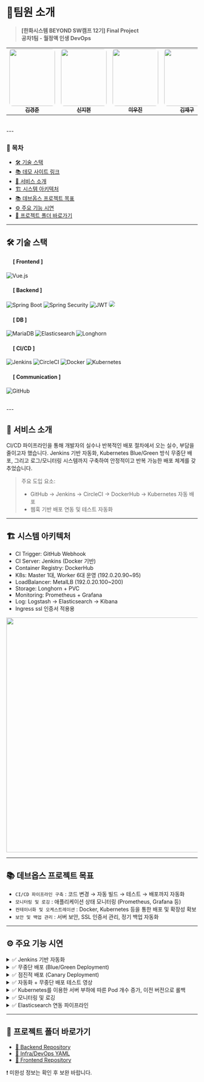 # 🎁팀원 소개
> **[한화시스템 BEYOND SW캠프 12기] Final Project**  
> **공차1팀 - 월정액 인생 DevOps**

<table align="center">
  <tr>
    <td align="center">
      <a href="https://github.com/celarim">
        <img src="https://mblogthumb-phinf.pstatic.net/MjAxNzA0MTNfMTQ2/MDAxNDkyMDg4OTU0NzU2.X-Ise8QGLx6BeA7f6y1lStSFaxdMRMNieJK_sB2sdokg.ll6BBI3GcX8hmiVP10LOy9b2rAZ2hHKnZFncXmzexsgg.JPEG.swhyun98/downloadfile.jpg?type=w420"
             width="120" height="150" style="object-fit: cover; border-radius: 8px;" />
        <br /><sub><b>김경준</b></sub>
      </a>
    </td>
    <td align="center">
      <a href="https://github.com/Shin-JiHyun">
        <img src="https://i.namu.wiki/i/8wUNYOFiU0KQem2XbLBTkTmgGg4knQ1_xAxhTh2Yl6E0OUbwJKCNXuO32wS48LTPfXT1U3hzEmclYUhu0kOg3GBu7VFfhN-larrInwpPz2Bc6OIplUQSvQy2sMz4gMUmPxcxCsZZ_XFaOLpXsp363Q.webp"
             width="120" height="150" style="object-fit: cover; border-radius: 8px;" />
        <br /><sub><b>신지현</b></sub>
      </a>
    </td>
    <td align="center">
      <a href="https://github.com/leewoojin12">
        <img src="https://i.namu.wiki/i/OOrcrlumPF7y0fWMNwJGrUw29c5kJ9qtpPbLsKlKOV2OVBH3Y3j3hg9FWPNy3kCvTUMgHD68wTF2k3OscKuTtw.webp"
             width="120" height="150" style="object-fit: cover; border-radius: 8px;" />
        <br /><sub><b>이우진</b></sub>
      </a>
    </td>
    <td align="center">
      <a href="https://github.com/wkdlrn">
        <img src="https://i.namu.wiki/i/GlPkp9Dy4UIg4_LiRXKtZ2g5V-NsjY3LZi8k6WT6N3lQIHIKz8EaNESQLfZfV7lDi4E7k-VloLwSHDr21bQxVg.webp"
             width="120" height="150" style="object-fit: cover; border-radius: 8px;" />
        <br /><sub><b>김재구</b></sub>
      </a>
    </td>
  </tr>
</table>

<br>
---

### 📑 목차
- [🛠 기술 스택](#-기술-스택)
- [📚 데모 사이트 링크](#-데모-사이트-바로가기)
- [🎨 서비스 소개](#-서비스-소개)
- [🏗️ 시스템 아키텍처](#-시스템-아키텍처)
- [📚 데브옵스 프로젝트 목표](#-데브옵스-프로젝트-목표)
- [⚙️ 주요 기능 시연](#-주요-기능-시연)
- [📂 프로젝트 폴더 바로가기](#-프로젝트-폴더-바로가기)

---

## 🛠 기술 스택

#### &nbsp;　[ Frontend ]
![Vue.js](https://img.shields.io/badge/vue.js-%2335495e.svg?style=for-the-badge&logo=vuedotjs&logoColor=%234FC08D)

#### &nbsp;　[ Backend ]
![Spring Boot](https://img.shields.io/badge/Spring%20Boot-6DB33F?style=for-the-badge&logo=Spring-Boot&logoColor=white)
![Spring Security](https://img.shields.io/badge/Spring_Security-6DB33F?style=for-the-badge&logo=Spring-Security&logoColor=white)
![JWT](https://img.shields.io/badge/JWT-%232F7D32.svg?style=for-the-badge&logo=json-web-tokens&logoColor=white)
<img src="https://img.shields.io/badge/Spring Batch-6DB33F?style=for-the-badge&logo=Spring&logoColor=white" style="border-radius: 5px;">


#### &nbsp;　[ DB ]
![MariaDB](https://img.shields.io/badge/MariaDB-003545?style=for-the-badge&logo=mariadb&logoColor=white)
![Elasticsearch](https://img.shields.io/badge/elasticsearch-%230377CC.svg?style=for-the-badge&logo=elasticsearch&logoColor=white)
![Longhorn](https://img.shields.io/badge/Longhorn-FF6600?style=for-the-badge&logo=rancher&logoColor=white)

#### &nbsp;　[ CI/CD ]
![Jenkins](https://img.shields.io/badge/Jenkins-D24939?style=for-the-badge&logo=jenkins&logoColor=white)
![CircleCI](https://img.shields.io/badge/circleCI-343434?style=for-the-badge&logo=circleci&logoColor=white)
![Docker](https://img.shields.io/badge/docker-2496ED?style=for-the-badge&logo=docker&logoColor=white)
![Kubernetes](https://img.shields.io/badge/kubernetes-%23326ce5.svg?style=for-the-badge&logo=kubernetes&logoColor=white)

#### &nbsp;　[ Communication ]
![GitHub](https://img.shields.io/badge/github-%23121011.svg?style=for-the-badge&logo=github&logoColor=white)

<br>
---

## 🎨 서비스 소개

CI/CD 파이프라인을 통해 개발자의 실수나 반복적인 배포 절차에서 오는 실수, 부담을 줄이고자 했습니다. Jenkins 기반 자동화, Kubernetes Blue/Green 방식 무중단 배포, 그리고 로그/모니터링 시스템까지 구축하여 안정적이고 반복 가능한 배포 체계를 갖추었습니다.

> 주요 도입 요소:
> - GitHub → Jenkins → CircleCI → DockerHub → Kubernetes 자동 배포  
> - 웹훅 기반 배포 연동 및 테스트 자동화

---

## 🏗️ 시스템 아키텍처

- CI Trigger: GitHub Webhook  
- CI Server: Jenkins (Docker 기반)  
- Container Registry: DockerHub  
- K8s: Master 1대, Worker 6대 운영 (192.0.20.90~95)  
- LoadBalancer: MetalLB (192.0.20.100~200)  
- Storage: Longhorn + PVC
- Monitoring: Prometheus + Grafana  
- Log: Logstash → Elasticsearch → Kibana  
- Ingress ssl 인증서 적용용


<img src="https://github.com/user-attachments/assets/772e1bce-3339-4ea9-805b-a6b122d66347" width="617" />

---

## 📚 데브옵스 프로젝트 목표

- `CI/CD 파이프라인 구축` : 코드 변경 → 자동 빌드 → 테스트 → 배포까지 자동화
- `모니터링 및 로깅` : 애플리케이션 상태 모니터링 (Prometheus, Grafana 등)
- `컨테이너화 및 오케스트레이션` : Docker, Kubernetes 등을 통한 배포 및 확장성 확보
- `보안 및 백업 관리` : 서버 보안, SSL 인증서 관리, 정기 백업 자동화

---

## ⚙️ 주요 기능 시연

<details>
<summary>✅ Jenkins 기반 자동화</summary>

- Webhook 이벤트 감지 → Git clone → 테스트/빌드 → DockerHub push → K8s 배포  
![MonthlyLife_jenkins_pipeline](https://github.com/user-attachments/assets/e1aac91d-a6ab-47b8-9b66-807bb6a1e69c)

</details>

<details>
<summary>✅ 무중단 배포 (Blue/Green Deployment)</summary>

- 기존 배포를 유지한 채, 기존과 다른 색상의 Kubernetes Deployment를 업로드
- actuator health check를 이용하여 정상 상태 확인 후 제어
- `kubectl rollout status`, `kubectl scale` 등을 통한 트래픽 전환 및 제어  
- 장애 발생 시 빠르게 롤백 가능

</details>

<details>
<summary>✅ 점진적 배포 (Canary Deployment)</summary>

- 기존 배포를 유지한 채, 새로운 Kubernetes Deployment를 업로드
- Ingress를 이용하여 임의의 비율의 유저는 새로운 Frontend, 나머지는 기존 Frontend로 연결
- 처음 사이트에 접속하면 cookie를 이용하여 해당 버전으로 고정
- `kubectl rollout status`, `kubectl scale` 등을 통한 트래픽 전환 및 제어  
- 장애 발생 시 빠르게 롤백 가능
- canary test
![canary_test](https://github.com/user-attachments/assets/a2f7bda2-5dbd-460d-9d7b-be36ac913e4b)

처음 두 번은 기존 프론트엔드로 연결, 마지막 한 번은 새로운 버전의 프론트엔드를 확인(쿠키를 삭제하여 변경)
점진적으로 기존 버전과 새로운 버전의 노출 비율을 변경하여 배포포

</details>

<details>
<summary>✅ 자동화 + 무중단 배포 테스트 영상</summary>
- [무중단 배포 테스트 영상](https://drive.google.com/file/d/1BSC3BdyDtF_MrZUQtffgR682OGdFT0uh/view?usp=drive_link)
- 테스트 방법 : 백엔드 서버를 지속적으로 호출하는 동안 main branch에 push하여 자동화 배포 및 중단 여부 확인

</details>

<details>
<summary>✅ Kubernetes를 이용한 서버 부하에 따른 Pod 개수 증가, 이전 버전으로 롤백</summary>
- 시나리오 : 고객이 순간적으로 증가하여 백엔드 서버 부담 증가하여 3개로 증설,
             front0.13버전에 치명적 오류가 발생하여 이전 버전으로 롤백

![k8s_dashboard](https://github.com/user-attachments/assets/a68db7bf-2d8e-463c-a554-fc780d4586ad)

</details>



<details>
<summary>✅ 모니터링 및 로깅</summary>

- Grafana 대시보드: http://192.0.20.90:31189/  
- Prometheus 상태 확인: http://192.0.20.140/  
- Elasticsearch 보안 연결: quickstart-es-http.elk.svc  

![grafana_dashboard](https://github.com/user-attachments/assets/964f0bb2-ea60-42b4-bcc8-514173eebdb8)

</details>

<details>
<summary>✅ Elasticsearch 연동 파이프라인</summary>

- Logstash 설정으로 Sale 정보 JSON 변환 후 Elasticsearch 저장  
- 마리아DB → Logstash JDBC → 변환 필터 → Elastic  
- 주기적 스케줄: `* * * * *`

</details>

---

## 📂 프로젝트 폴더 바로가기

- [📁 Backend Repository](https://github.com/beyond-sw-camp/be12-fin-Gongcha1-MonthlyLIfe-BE)
- [📁 Infra/DevOps YAML](https://github.com/beyond-sw-camp/be12-fin-Gongcha1-MonthlyLIfe-BE/tree/develop/devops)
- [📁 Frontend Repository](https://github.com/beyond-sw-camp/be12-fin-Gongcha1-MonthlyLIfe-FE) 

❗ 미완성 정보는 확인 후 보완 바랍니다.
